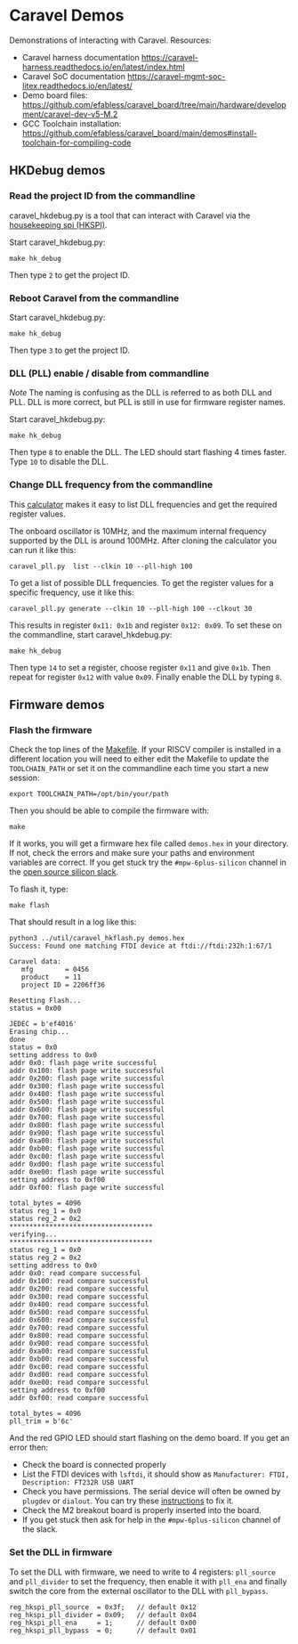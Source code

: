 # Caravel Demos

Demonstrations of interacting with Caravel. Resources:

* Caravel harness documentation https://caravel-harness.readthedocs.io/en/latest/index.html
* Caravel SoC documentation https://caravel-mgmt-soc-litex.readthedocs.io/en/latest/ 
* Demo board files: https://github.com/efabless/caravel_board/tree/main/hardware/development/caravel-dev-v5-M.2
* GCC Toolchain installation: https://github.com/efabless/caravel_board/main/demos#install-toolchain-for-compiling-code

## HKDebug demos

### Read the project ID from the commandline

caravel_hkdebug.py is a tool that can interact with Caravel via the [housekeeping spi (HKSPI)](https://caravel-harness.readthedocs.io/en/latest/housekeeping-spi.html#housekeeping-spi-registers).

Start caravel_hkdebug.py:

	make hk_debug

Then type `2` to get the project ID.

### Reboot Caravel from the commandline

Start caravel_hkdebug.py:

	make hk_debug

Then type `3` to get the project ID.

### DLL (PLL) enable / disable from commandline

*Note* The naming is confusing as the DLL is referred to as both DLL and PLL. DLL is more correct, but PLL is still in use for firmware register names.

Start caravel_hkdebug.py:

	make hk_debug

Then type `8` to enable the DLL. The LED should start flashing 4 times faster.
Type `10` to disable the DLL.

### Change DLL frequency from the commandline

This [calculator](https://github.com/kbeckmann/caravel-pll-calculator) makes it easy to list DLL frequencies and get the
required register values.

The onboard oscillator is 10MHz, and the maximum internal frequency supported by the DLL is around 100MHz.
After cloning the calculator you can run it like this:

    caravel_pll.py  list --clkin 10 --pll-high 100

To get a list of possible DLL frequencies. To get the register values for a specific frequency, use it like this:

    caravel_pll.py generate --clkin 10 --pll-high 100 --clkout 30

This results in register `0x11: 0x1b` and register `0x12: 0x09`. To set these on the commandline, start caravel_hkdebug.py:

	make hk_debug

Then type `14` to set a register, choose register `0x11` and give `0x1b`. Then repeat for register `0x12` with value `0x09`.
Finally enable the DLL by typing `8`.

## Firmware demos

### Flash the firmware

Check the top lines of the [Makefile](Makefile). If your RISCV compiler is installed in a different location you will need
to either edit the Makefile to update the `TOOLCHAIN_PATH` or set it on the commandline each time you start a new session:

    export TOOLCHAIN_PATH=/opt/bin/your/path

Then you should be able to compile the firmware with:

    make

If it works, you will get a firmware hex file called `demos.hex` in your directory. If not, check the errors and make sure your 
paths and environment variables are correct. If you get stuck try the `#mpw-6plus-silicon` channel in the [open source silicon slack](https://join.slack.com/t/open-source-silicon/shared_invite/zt-1s2swn9it-F_qblosmmeHmyY~BtG6BfA).

To flash it, type:

    make flash
    
That should result in a log like this:

    python3 ../util/caravel_hkflash.py demos.hex                  
    Success: Found one matching FTDI device at ftdi://ftdi:232h:1:67/1                                                                       
                                                                  
    Caravel data:                                                 
       mfg        = 0456                                          
       product    = 11                                            
       project ID = 2206ff36                                      
                                                                  
    Resetting Flash...                                            
    status = 0x00                                                 
                                                                  
    JEDEC = b'ef4016'                                             
    Erasing chip...                                               
    done                                                          
    status = 0x0                                                  
    setting address to 0x0                                        
    addr 0x0: flash page write successful                         
    addr 0x100: flash page write successful                       
    addr 0x200: flash page write successful                       
    addr 0x300: flash page write successful                             
    addr 0x400: flash page write successful                       
    addr 0x500: flash page write successful                       
    addr 0x600: flash page write successful                       
    addr 0x700: flash page write successful                       
    addr 0x800: flash page write successful                       
    addr 0x900: flash page write successful                       
    addr 0xa00: flash page write successful                       
    addr 0xb00: flash page write successful                       
    addr 0xc00: flash page write successful                       
    addr 0xd00: flash page write successful                       
    addr 0xe00: flash page write successful                       
    setting address to 0xf00                                      
    addr 0xf00: flash page write successful                       
                                                                  
    total_bytes = 4096                                            
    status reg_1 = 0x0                                            
    status reg_2 = 0x2                                            
    ************************************                          
    verifying...                                                  
    ************************************                          
    status reg_1 = 0x0                                            
    status reg_2 = 0x2                                            
    setting address to 0x0                                        
    addr 0x0: read compare successful                             
    addr 0x100: read compare successful                           
    addr 0x200: read compare successful                                 
    addr 0x300: read compare successful                                 
    addr 0x400: read compare successful                                 
    addr 0x500: read compare successful                                 
    addr 0x600: read compare successful                                 
    addr 0x700: read compare successful                                 
    addr 0x800: read compare successful                                 
    addr 0x900: read compare successful                                 
    addr 0xa00: read compare successful                                 
    addr 0xb00: read compare successful                                 
    addr 0xc00: read compare successful                                 
    addr 0xd00: read compare successful                                 
    addr 0xe00: read compare successful                                 
    setting address to 0xf00                                            
    addr 0xf00: read compare successful                                 

    total_bytes = 4096                                                  
    pll_trim = b'6c'                               

And the red GPIO LED should start flashing on the demo board. If you get an error then:

* Check the board is connected properly
* List the FTDI devices with `lsftdi`, it should show as `Manufacturer: FTDI, Description: FT232R USB UART`
* Check you have permissions. The serial device will often be owned by `plugdev` or `dialout`. You can try these [instructions](https://askubuntu.com/questions/112568/how-do-i-allow-a-non-default-user-to-use-serial-device-ttyusb0) to fix it.
* Check the M2 breakout board is properly inserted into the board.
* If you get stuck then ask for help in the `#mpw-6plus-silicon` channel of the slack.

### Set the DLL in firmware

To set the DLL with firmware, we need to write to 4 registers: `pll_source` and `pll_divider` to set the frequency, then enable it with `pll_ena` and finally switch the core from the external oscillator to the DLL with `pll_bypass`.

    reg_hkspi_pll_source  = 0x3f;   // default 0x12
    reg_hkspi_pll_divider = 0x09;   // default 0x04
    reg_hkspi_pll_ena     = 1;      // default 0x00 
    reg_hkspi_pll_bypass  = 0;      // default 0x01
